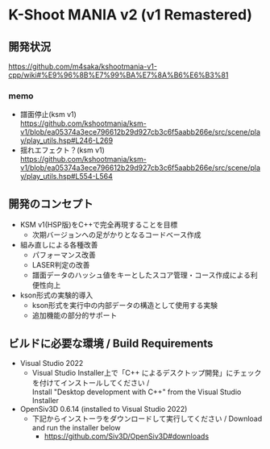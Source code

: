 K-Shoot MANIA v2 (v1 Remastered)
========================

## 開発状況

https://github.com/m4saka/kshootmania-v1-cpp/wiki#%E9%96%8B%E7%99%BA%E7%8A%B6%E6%B3%81

### memo
- 譜面停止(ksm v1) <br> https://github.com/kshootmania/ksm-v1/blob/ea05374a3ece796612b29d927cb3c6f5aabb266e/src/scene/play/play_utils.hsp#L246-L269
- 揺れエフェクト？(ksm v1) <br> https://github.com/kshootmania/ksm-v1/blob/ea05374a3ece796612b29d927cb3c6f5aabb266e/src/scene/play/play_utils.hsp#L554-L564

## 開発のコンセプト

- KSM v1(HSP版)をC++で完全再現することを目標
    - 次期バージョンへの足がかりとなるコードベース作成
- 組み直しによる各種改善
    - パフォーマンス改善
    - LASER判定の改善
    - 譜面データのハッシュ値をキーとしたスコア管理・コース作成による利便性向上
- kson形式の実験的導入
    - kson形式を実行中の内部データの構造として使用する実験
    - 追加機能の部分的サポート

## ビルドに必要な環境 / Build Requirements

- Visual Studio 2022
    - Visual Studio Installer上で「C++ によるデスクトップ開発」にチェックを付けてインストールしてください /  
      Install "Desktop development with C++" from the Visual Studio Installer
- OpenSiv3D 0.6.14 (installed to Visual Studio 2022)
    - 下記からインストーラをダウンロードして実行してください / Download and run the installer below
        - https://github.com/Siv3D/OpenSiv3D#downloads
